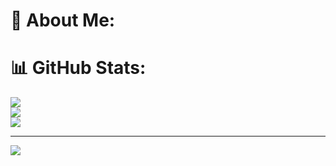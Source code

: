 # 💫 About Me:
<!--🔭 I’m currently working on<br>👯 I’m looking to collaborate on<br>🤝 I’m looking for help with<br>🌱 I’m currently learning<br>💬 Ask me about<br>⚡ Fun fact-->

# 📊 GitHub Stats:
![](https://github-readme-stats.vercel.app/api?username=Towhid020&theme=dark&hide_border=false&include_all_commits=false&count_private=false)<br/>
![](https://nirzak-streak-stats.vercel.app/?user=Towhid020&theme=dark&hide_border=false)<br/>
![](https://github-readme-stats.vercel.app/api/top-langs/?username=Towhid020&theme=dark&hide_border=false&include_all_commits=false&count_private=false&layout=compact)

---
[![](https://visitcount.itsvg.in/api?id=Towhid020&icon=0&color=0)](https://visitcount.itsvg.in)

<!-- Proudly created with GPRM ( https://gprm.itsvg.in ) -->
